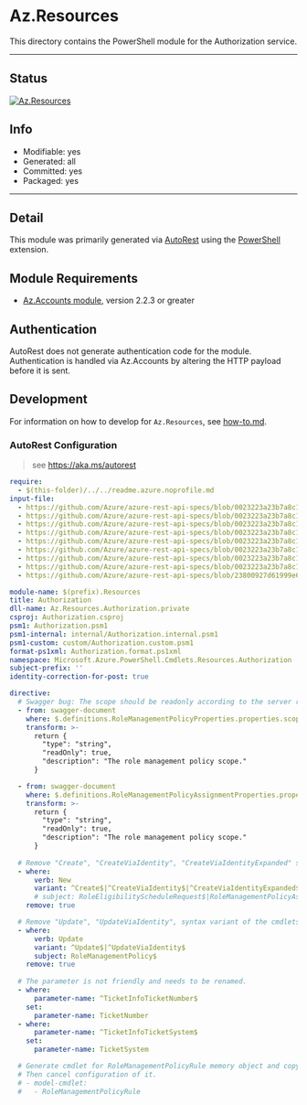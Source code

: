 <!-- region Generated -->
# Az.Resources
This directory contains the PowerShell module for the Authorization service.

---
## Status
[![Az.Resources](https://img.shields.io/powershellgallery/v/Az.Resources.svg?style=flat-square&label=Az.Resources "Az.Resources")](https://www.powershellgallery.com/packages/Az.Resources/)

## Info
- Modifiable: yes
- Generated: all
- Committed: yes
- Packaged: yes

---
## Detail
This module was primarily generated via [AutoRest](https://github.com/Azure/autorest) using the [PowerShell](https://github.com/Azure/autorest.powershell) extension.

## Module Requirements
- [Az.Accounts module](https://www.powershellgallery.com/packages/Az.Accounts/), version 2.2.3 or greater

## Authentication
AutoRest does not generate authentication code for the module. Authentication is handled via Az.Accounts by altering the HTTP payload before it is sent.

## Development
For information on how to develop for `Az.Resources`, see [how-to.md](how-to.md).
<!-- endregion -->

### AutoRest Configuration
> see https://aka.ms/autorest

``` yaml
require:
  - $(this-folder)/../../readme.azure.noprofile.md
input-file:
  - https://github.com/Azure/azure-rest-api-specs/blob/0023223a23b7a8c1693f7d88678787e50fee6c96/specification/authorization/resource-manager/Microsoft.Authorization/preview/2020-10-01-preview/EligibleChildResources.json
  - https://github.com/Azure/azure-rest-api-specs/blob/0023223a23b7a8c1693f7d88678787e50fee6c96/specification/authorization/resource-manager/Microsoft.Authorization/preview/2020-10-01-preview/RoleAssignmentSchedule.json
  - https://github.com/Azure/azure-rest-api-specs/blob/0023223a23b7a8c1693f7d88678787e50fee6c96/specification/authorization/resource-manager/Microsoft.Authorization/preview/2020-10-01-preview/RoleAssignmentScheduleInstance.json
  - https://github.com/Azure/azure-rest-api-specs/blob/0023223a23b7a8c1693f7d88678787e50fee6c96/specification/authorization/resource-manager/Microsoft.Authorization/preview/2020-10-01-preview/RoleAssignmentScheduleRequest.json
  - https://github.com/Azure/azure-rest-api-specs/blob/0023223a23b7a8c1693f7d88678787e50fee6c96/specification/authorization/resource-manager/Microsoft.Authorization/preview/2020-10-01-preview/RoleEligibilitySchedule.json
  - https://github.com/Azure/azure-rest-api-specs/blob/0023223a23b7a8c1693f7d88678787e50fee6c96/specification/authorization/resource-manager/Microsoft.Authorization/preview/2020-10-01-preview/RoleEligibilityScheduleInstance.json
  - https://github.com/Azure/azure-rest-api-specs/blob/0023223a23b7a8c1693f7d88678787e50fee6c96/specification/authorization/resource-manager/Microsoft.Authorization/preview/2020-10-01-preview/RoleEligibilityScheduleRequest.json
  - https://github.com/Azure/azure-rest-api-specs/blob/0023223a23b7a8c1693f7d88678787e50fee6c96/specification/authorization/resource-manager/Microsoft.Authorization/preview/2020-10-01-preview/RoleManagementPolicy.json
  - https://github.com/Azure/azure-rest-api-specs/blob/23800927d61999e655f6fd7fd054deaa80385683/specification/authorization/resource-manager/Microsoft.Authorization/preview/2020-10-01-preview/RoleManagementPolicyAssignment.json

module-name: $(prefix).Resources
title: Authorization
dll-name: Az.Resources.Authorization.private
csproj: Authorization.csproj
psm1: Authorization.psm1
psm1-internal: internal/Authorization.internal.psm1
psm1-custom: custom/Authorization.custom.psm1
format-ps1xml: Authorization.format.ps1xml
namespace: Microsoft.Azure.PowerShell.Cmdlets.Resources.Authorization
subject-prefix: ''
identity-correction-for-post: true

directive:
  # Swagger bug: The scope should be readonly according to the server response.
  - from: swagger-document
    where: $.definitions.RoleManagementPolicyProperties.properties.scope
    transform: >-
      return {
        "type": "string",
        "readOnly": true,
        "description": "The role management policy scope."
      }

  - from: swagger-document
    where: $.definitions.RoleManagementPolicyAssignmentProperties.properties.scope
    transform: >-
      return {
        "type": "string",
        "readOnly": true,
        "description": "The role management policy scope."
      }
      
  # Remove "Create", "CreateViaIdentity", "CreateViaIdentityExpanded" syntax variant of the cmdlets because new cmdlet is not supported.
  - where:
      verb: New
      variant: ^Create$|^CreateViaIdentity$|^CreateViaIdentityExpanded$
      # subject: RoleEligibilityScheduleRequest$|RoleManagementPolicyAssignment$
    remove: true

  # Remove "Update", "UpdateViaIdentity", syntax variant of the cmdlets because update cmdlet is not supported.
  - where:
      verb: Update
      variant: ^Update$|^UpdateViaIdentity$
      subject: RoleManagementPolicy$
    remove: true
  
  # The parameter is not friendly and needs to be renamed.
  - where:
      parameter-name: ^TicketInfoTicketNumber$
    set:
      parameter-name: TicketNumber
  - where:
      parameter-name: ^TicketInfoTicketSystem$
    set:
      parameter-name: TicketSystem

  # Generate cmdlet for RoleManagementPolicyRule memory object and copy to the custom folder for rename cmdlet(New-AzAuthorizationRoleManagementPolicyRuleObject --> New-AzRoleManagementPolicyRuleObject).
  # Then cancel configuration of it.   
  # - model-cmdlet:
  #   - RoleManagementPolicyRule
    
```
